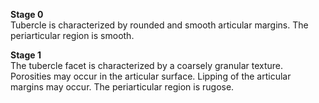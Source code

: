 **Stage 0**  
Tubercle is characterized by rounded and smooth articular margins. The periarticular region is smooth.  

**Stage 1**  
The tubercle facet is characterized by a coarsely granular texture. Porosities may occur in the articular surface. Lipping of the articular margins may occur. The periarticular region is rugose.
